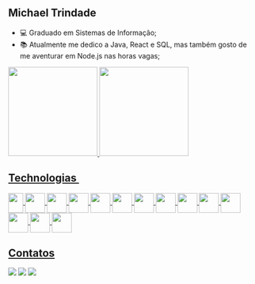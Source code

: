 ## Michael Trindade

- 💻 Graduado em Sistemas de Informação;
- 📚 Atualmente me dedico a Java, React e SQL, mas também gosto de me aventurar em Node.js nas horas vagas;

<div>
  <a href=" https://github.com/mtstechnologies"/>
    <img height="180em" src="https://github-readme-stats.vercel.app/api/top-langs/?username=mtstechnologies&layout=compact&theme=merko&langs_count=16"/>
    <img height="180em" src="https://github-readme-stats.vercel.app/api?username=mtstechnologies&show_icons=true&theme=merko&include_all_commits=true&count_private=true"/>
</div>
    
## Technologias ​​
<div  style="display : inline_block">
  <img loading="lazy" src="https://cdn.jsdelivr.net/gh/devicons/devicon/icons/java/java-original-wordmark.svg"  width="30" height="40" align="center" alt=""/>
  <img loading="lazy" src="https://cdn.jsdelivr.net/gh/devicons/devicon/icons/spring/spring-original.svg"  width="40" height="40" align="center" alt=""/>
  <img loading="lazy" src="https://cdn.jsdelivr.net/gh/devicons/devicon/icons/javascript/javascript-original.svg"  width="40" height="40" align="center" alt=""/>
  <img loading="lazy" src="https://cdn.jsdelivr.net/gh/devicons/devicon/icons/typescript/typescript-original.svg"  width="40" height="40" align="center" alt=""/>
  <img loading="lazy" src="https://cdn.jsdelivr.net/gh/devicons/devicon/icons/nodejs/nodejs-original.svg"  width="40" height="40" align="center" alt=""/>
  <img loading="lazy" src="https://cdn.jsdelivr.net/gh/devicons/devicon/icons/react/react-original.svg"  width="40" height="40" align="center" alt=""/>
  <img loading="lazy" src="https://cdn.jsdelivr.net/gh/devicons/devicon/icons/html5/html5-original.svg"  width="40" height="40" align="center" alt=""/>
  <img loading="lazy" src="https://cdn.jsdelivr.net/gh/devicons/devicon/icons/css3/css3-original.svg"  width="40" height="40" align="center" alt=""/>
  <img loading="lazy" src="https://cdn.jsdelivr.net/gh/devicons/devicon/icons/vscode/vscode-original.svg"  width="40" height="40" align="center" alt=""/>
  <img loading="lazy" src="https://cdn.jsdelivr.net/gh/devicons/devicon/icons/mysql/mysql-original.svg" width="40" height="40" align="center" alt=""/>
  <img loading="lazy" src="https://cdn.jsdelivr.net/gh/devicons/devicon/icons/postgresql/postgresql-plain.svg" width="40" height="40" align="center" alt=""/>
  <img loading="lazy" src="https://cdn.jsdelivr.net/gh/devicons/devicon/icons/swagger/swagger-original.svg"  width="40" height="40" align="center" alt=""/>
  <img loading="lazy" src="https://cdn.jsdelivr.net/gh/devicons/devicon/icons/github/github-original.svg"  width="40" height="40" align="center" alt=""/>
  <img loading="lazy" src="https://cdn.jsdelivr.net/gh/devicons/devicon/icons/git/git-original.svg"  width="40" height="40" align="center" alt=""/>
  
</div>
<div>

## Contatos​
<a href="https://instagram.com/michael_dev_software" target="_blank"><img loading="lazy" src="https://img.shields.io/badge/-Instagram-%23E4405F?style=for-the-badge&logo=instagram&logoColor=white" target="_blank"></a>
<a href = "mailto:michaeltrindadedasilva@gmail.com"><img loading="lazy" src="https://img.shields.io/badge/Gmail-D14836?style=for-the-badge&logo=gmail&logoColor=white" target="_blank"></a>
<a href="https://www.linkedin.com/in/michael-trindade-772b06108" target="_blank"><img loading="lazy" src="https://img.shields.io/badge/-LinkedIn-%230077B5?style=for-the-badge&logo=linkedin&logoColor=white" target="_blank"></a>   
</div>
